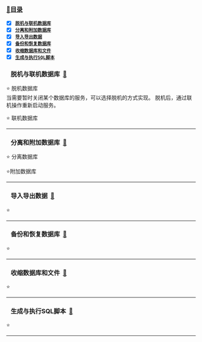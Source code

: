 ### <a  id="top" href="#top">:closed_book:目录 </a>



- [x] <a href="#01">**`脱机与联机数据库`**</a>
- [x] <a href="#02">**`分离和附加数据库`**</a>
- [x] <a href="#03">**`导入导出数据`**</a>
- [x] <a href="#04">**`备份和恢复数据库`**</a>
- [x] <a href="#05">**`收缩数据库和文件`**</a>
- [x] <a href="#06">**`生成与执行SQL脚本`**</a>

### &nbsp;&nbsp; <a id="01">脱机与联机数据库</a>&nbsp;&nbsp;<a href="#top">:blue_book:</a>

:star: 脱机数据库   
当需要暂时关闭某个数据库的服务，可以选择脱机的方式实现。 脱机后，通过联机操作重新启动服务。

:star: 联机数据库

---
### &nbsp;&nbsp; <a id="02">分离和附加数据库</a>&nbsp;&nbsp;<a href="#top">:blue_book:</a>

:star: 分离数据库

:star:附加数据库

---
### &nbsp;&nbsp; <a id="03">导入导出数据</a>&nbsp;&nbsp;<a href="#top">:blue_book:</a>

:star: 

---
### &nbsp;&nbsp; <a id="04">备份和恢复数据库</a>&nbsp;&nbsp;<a href="#top">:blue_book:</a>

:star: 

---
### &nbsp;&nbsp; <a id="05">收缩数据库和文件</a>&nbsp;&nbsp;<a href="#top">:blue_book:</a>

:star: 

---
### &nbsp;&nbsp; <a id="06">生成与执行SQL脚本</a>&nbsp;&nbsp;<a href="#top">:blue_book:</a>

:star: 

---












